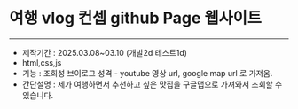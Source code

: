 # 여행 vlog 컨셉 github Page 웹사이트
---
- 제작기간 : 2025.03.08~03.10 (개발2d 테스트1d)
- html,css,js
- 기능 : 조회성 브이로그 성격
        - youtube 영상 url, google map url 로 가져옴.
- 간단설명 : 제가 여행하면서 추천하고 싶은 맛집을 구글맵으로 가져와서 조회할 수 있습니다.
